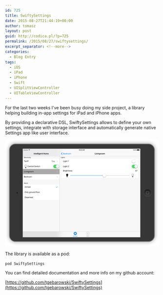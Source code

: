 ```yaml
---
id: 725
title: SwiftySettings
date: 2015-08-27T21:44:19+00:00
author: tomasz
layout: post
guid: http://codica.pl/?p=725
permalink: /2015/08/27/swiftysettings/
excerpt_separator: <!--more-->
categories:
  - Blog Entry
tags:
  - iOS
  - iPad
  - iPhone
  - Swift
  - UISplitViewController
  - UITableViewController
---
```

For the last two weeks I've been busy doing my side project, a library helping building in-app settings for iPad and iPhone apps.

By providing a declarative DSL, SwiftySettings allows to define your own settings, integrate with storage interface and automatically generate native Settings app like user interface.

<!--more-->

![image SwiftySettings interface](/assets/SwiftySettings-Preview.png)

The library is available as a pod:

`
pod SwiftySettings
` 

You can find detailed documentation and more info on my github account:
  
[https://github.com/tgebarowski/SwiftySettings](https://github.com/tgebarowski/SwiftySettings)
